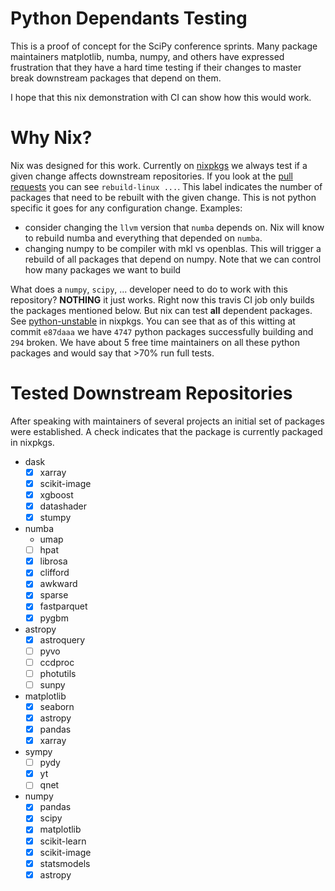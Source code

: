 # Python Dependants Testing

This is a proof of concept for the SciPy conference sprints. Many
package maintainers matplotlib, numba, numpy, and others have
expressed frustration that they have a hard time testing if their
changes to master break downstream packages that depend on them.

I hope that this nix demonstration with CI can show how this would work.

# Why Nix?

Nix was designed for this work. Currently on
[nixpkgs](https://github.com/NixOS/nixpkgs/) we always test if a given
change affects downstream repositories. If you look at the [pull
requests](https://github.com/NixOS/nixpkgs/pulls) you can see
`rebuild-linux ...`. This label indicates the number of packages that
need to be rebuilt with the given change. This is not python specific
it goes for any configuration change. Examples:

 - consider changing the `llvm` version that `numba` depends on. Nix
   will know to rebuild numba and everything that depended on `numba`.
 - changing numpy to be compiler with mkl vs openblas. This will
   trigger a rebuild of all packages that depend on numpy. Note that
   we can control how many packages we want to build
   
What does a `numpy`, `scipy`, ... developer need to do to work with
this repository? **NOTHING** it just works. Right now this travis CI
job only builds the packages mentioned below. But nix can test **all**
dependent packages. See
[python-unstable](https://hydra.nixos.org/jobset/nixpkgs/python-unstable)
in nixpkgs. You can see that as of this witting at commit `e87daaa` we
have `4747` python packages successfully building and `294` broken. We
have about 5 free time maintainers on all these python packages and
would say that >70% run full tests.


# Tested Downstream Repositories

After speaking with maintainers of several projects an initial set of
packages were established. A check indicates that the package is
currently packaged in nixpkgs.

 - dask
   - [X] xarray
   - [X] scikit-image
   - [X] xgboost
   - [X] datashader
   - [X] stumpy
 - numba
   - umap
   - [ ] hpat
   - [X] librosa
   - [X] clifford
   - [X] awkward
   - [X] sparse
   - [X] fastparquet
   - [X] pygbm
 - astropy
   - [X] astroquery
   - [ ] pyvo
   - [ ] ccdproc
   - [ ] photutils
   - [ ] sunpy
 - matplotlib
   - [X] seaborn
   - [X] astropy
   - [X] pandas
   - [X] xarray
 - sympy
   - [ ] pydy
   - [X] yt
   - [ ] qnet
 - numpy
   - [X] pandas
   - [X] scipy
   - [X] matplotlib
   - [X] scikit-learn
   - [X] scikit-image
   - [X] statsmodels
   - [X] astropy
